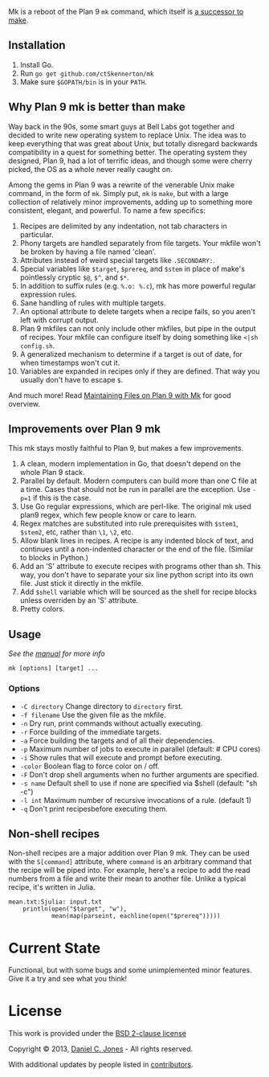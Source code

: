 Mk is a reboot of the Plan 9 `mk` command, which itself is [a successor to
make](http://www.cs.tufts.edu/~nr/cs257/archive/andrew-hume/mk.pdf).

## Installation

1.  Install Go.
2.  Run `go get github.com/ctSkennerton/mk`
3.  Make sure `$GOPATH/bin` is in your `PATH`.

## Why Plan 9 mk is better than make

Way back in the 90s, some smart guys at Bell Labs got together and decided to
write new operating system to replace Unix. The idea was to keep everything that
was great about Unix, but totally disregard backwards compatibility in a quest
for something better. The operating system they designed, Plan 9, had a lot of
terrific ideas, and though some were cherry picked, the OS as a whole never
really caught on.

Among the gems in Plan 9 was a rewrite of the venerable Unix make
command, in the form of `mk`. Simply put, `mk` is `make`, but with a large collection
of relatively minor improvements, adding up to something more consistent,
elegant, and powerful. To name a few specifics:

1. Recipes are delimited by any indentation, not tab characters in particular.
2. Phony targets are handled separately from file targets. Your mkfile won't
   be broken by having a file named 'clean'.
3. Attributes instead of weird special targets like `.SECONDARY:`.
4. Special variables like `$target`, `$prereq`, and `$stem` in place of
   make's pointlessly cryptic `$@`, `$^`, and `$*`.
5. In addition to suffix rules (e.g. `%.o: %.c`), mk has more powerful regular
   expression rules.
6. Sane handling of rules with multiple targets.
7. An optional attribute to delete targets when a recipe fails, so you aren't
   left with corrupt output.
8. Plan 9 mkfiles can not only include other mkfiles, but pipe in the output of
   recipes. Your mkfile can configure itself by doing something like
   `<|sh config.sh`.
9. A generalized mechanism to determine if a target is out of date, for when
   timestamps won't cut it.
10. Variables are expanded in recipes only if they are defined. That way you
    usually don't have to escape `$`.

And much more!
Read [Maintaining Files on Plan 9 with Mk](http://doc.cat-v.org/plan_9/4th_edition/papers/mk)
for good overview.

## Improvements over Plan 9 mk

This mk stays mostly faithful to Plan 9, but makes a few improvements.

1. A clean, modern implementation in Go, that doesn't depend on the whole Plan
   9 stack.
1. Parallel by default. Modern computers can build more than one C file at a
   time. Cases that should not be run in parallel are the exception. Use
   `-p=1` if this is the case.
1. Use Go regular expressions, which are perl-like. The original mk used plan9
   regex, which few people know or care to learn.
1. Regex matches are substituted into rule prerequisites with `$stem1`,
   `$stem2`, etc, rather than `\1`, `\2`, etc.
1. Allow blank lines in recipes. A recipe is any indented block of text, and
   continues until a non-indented character or the end of the file. (Similar
   to blocks in Python.)
1. Add an 'S' attribute to execute recipes with programs other than sh. This
   way, you don't have to separate your six line python script into its own
   file. Just stick it directly in the mkfile.
1. Add `$shell` variable which will be sourced as the shell for recipe blocks
   unless overriden by an 'S' attribute.
1. Pretty colors.

## Usage

_See the [manual](manual.md) for more info_

`mk [options] [target] ...`

### Options

- `-C directory` Change directory to `directory` first.
- `-f filename` Use the given file as the mkfile.
- `-n` Dry run, print commands without actually executing.
- `-r` Force building of the immediate targets.
- `-a` Force building the targets and of all their dependencies.
- `-p` Maximum number of jobs to execute in parallel (default: # CPU cores)
- `-i` Show rules that will execute and prompt before executing.
- `-color` Boolean flag to force color on / off.
- `-F` Don't drop shell arguments when no further arguments are specified.
- `-s name` Default shell to use if none are specified via $shell (default: "sh -c")
- `-l int` Maximum number of recursive invocations of a rule. (default 1)
- `-q` Don't print recipesbefore executing them.

## Non-shell recipes

Non-shell recipes are a major addition over Plan 9 mk. They can be used with the
`S[command]` attribute, where `command` is an arbitrary command that the recipe
will be piped into. For example, here's a recipe to add the read numbers from a
file and write their mean to another file. Unlike a typical recipe, it's written
in Julia.

```make
mean.txt:Sjulia: input.txt
    println(open("$target", "w"),
            mean(map(parseint, eachline(open("$prereq")))))
```

# Current State

Functional, but with some bugs and some unimplemented minor features. Give it a
try and see what you think!

# License

This work is provided under the [BSD 2-clause license](license.md)

Copyright © 2013, [Daniel C. Jones](https://github.com/dcjones) - All rights reserved.

With additional updates by people listed in
[contributors](contributors.md).
